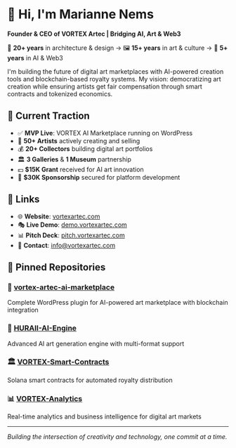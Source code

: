 # 👋 Hi, I'm Marianne Nems

**Founder & CEO of VORTEX Artec | Bridging AI, Art & Web3**

🎨 **20+ years** in architecture & design → 🖼️ **15+ years** in art & culture → 🤖 **5+ years** in AI & Web3

I'm building the future of digital art marketplaces with AI-powered creation tools and blockchain-based royalty systems. My vision: democratizing art creation while ensuring artists get fair compensation through smart contracts and tokenized economics.

## 🚀 Current Traction

- ✅ **MVP Live**: VORTEX AI Marketplace running on WordPress
- 🎨 **50+ Artists** actively creating and selling
- 💰 **20+ Collectors** building digital art portfolios  
- 🏛️ **3 Galleries** & **1 Museum** partnership
- 💵 **$15K Grant** received for AI art innovation
- 🤝 **$30K Sponsorship** secured for platform development

## 🔗 Links

- 🌐 **Website**: [vortexartec.com](https://vortexartec.com)
- 🎭 **Live Demo**: [demo.vortexartec.com](https://demo.vortexartec.com)
- 📊 **Pitch Deck**: [pitch.vortexartec.com](https://vortexartec.com/vortex-artec-pitch-deck/)
- 📧 **Contact**: info@vortexartec.com

## 📌 Pinned Repositories

### 🎨 [vortex-artec-ai-marketplace](https://github.com/MarianneNems/vortex-artec-ai-marketplace)
Complete WordPress plugin for AI-powered art marketplace with blockchain integration

### 🤖 [HURAII-AI-Engine](https://github.com/MarianneNems/HURAII-AI-Engine)
Advanced AI art generation engine with multi-format support

### 🏛️ [VORTEX-Smart-Contracts](https://github.com/MarianneNems/VORTEX-Smart-Contracts)
Solana smart contracts for automated royalty distribution

### 📊 [VORTEX-Analytics](https://github.com/MarianneNems/VORTEX-Analytics)
Real-time analytics and business intelligence for digital art markets

---

*Building the intersection of creativity and technology, one commit at a time.* 